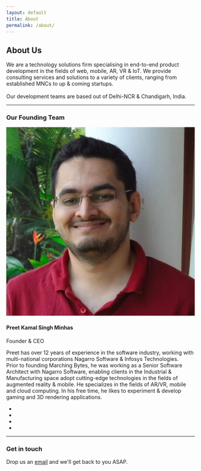 ```yaml
---
layout: default
title: About
permalink: /about/
---
```


<section class="bg--secondary vh-7">
    <div class="container">
        <div class="row">
            <div class="col-md-12">
                <h2>About Us</h2>
                <p class="lead"> We are a technology solutions firm specialising in end-to-end product development in the fields of web, mobile, AR, VR & IoT. We provide consulting services and solutions to a variety of clients, ranging from established MNCs to up & coming startups.<br><br>
                Our development teams are based out of Delhi-NCR & Chandigarh, India.</p>
            </div>
        </div>
        <hr>
        <h3>Our Founding Team</h3>
                    <div class="row justify-content-between">
                        <div class="col-2"> <img alt="Image" class="border--round" src="/assets/img/preet.jpeg"> </div>
                        <div class="col">
                            <div class="switchable__text">
                                <div class="text-block">
                                    <h4>Preet Kamal Singh Minhas</h4> <span>Founder &amp; CEO</span> </div>
                                <p class="lead">Preet has over 12 years of experience in the software industry, working with multi-national corporations Nagarro Software & Infosys Technologies.<br>Prior to founding Marching Bytes, he was working as a Senior Software Architect with Nagarro Software, enabling clients in the Industrial & Manufacturing space adopt cutting-edge technologies in the fields of augmented reality & mobile. He specializes in the fields of AR/VR, mobile and cloud computing. In his free time, he likes to experiment & develop gaming and 3D rendering applications. </p>
                                <ul class="social-list list-inline list--hover">
                                    <li class="list-inline-item"><a href="mailto:{{site.email}}" target="_blank"><i class="socicon socicon-mail icon icon--xs"></i></a></li>
                                    <li class="list-inline-item"><a href="https://www.linkedin.com/in/pkMinhas" target="_blank"><i class="socicon socicon-linkedin icon icon--xs"></i></a></li>
                                    <li class="list-inline-item"><a href="https://twitter.com/{{site.twitter_username}}" target="_blank"><i class="socicon socicon-twitter icon icon--xs"></i></a></li>
                                    <li class="list-inline-item"><a href="https://github.com/{{site.github_username}}" target="_blank"><i class="socicon socicon-github icon icon--xs"></i></a></li>
                                </ul>
                            </div>
                        </div>
                    </div>
                    <hr>
        <div class="row mt-4">
            <div class="col-md-12">
                <h3>Get in touch</h3>
                <p class="lead"> Drop us an <a href="mailto:{{site.email}}" target="_blank">email</a> and we'll get back to you ASAP.</p>
            </div>
        </div>
    </div>
</section>
